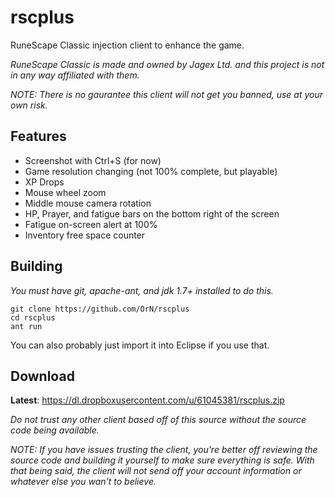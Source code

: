 # rscplus
RuneScape Classic injection client to enhance the game.

*RuneScape Classic is made and owned by Jagex Ltd. and this project is not in any way affiliated with them.*

*NOTE: There is no gaurantee this client will not get you banned, use at your own risk.*

## Features
- Screenshot with Ctrl+S (for now)
- Game resolution changing (not 100% complete, but playable)
- XP Drops
- Mouse wheel zoom
- Middle mouse camera rotation
- HP, Prayer, and fatigue bars on the bottom right of the screen
- Fatigue on-screen alert at 100%
- Inventory free space counter

## Building
*You must have git, apache-ant, and jdk 1.7+ installed to do this.*
```
git clone https://github.com/OrN/rscplus
cd rscplus
ant run
```

You can also probably just import it into Eclipse if you use that.

## Download
**Latest**: https://dl.dropboxusercontent.com/u/61045381/rscplus.zip

*Do not trust any other client based off of this source without the source code being available.*

*NOTE: If you have issues trusting the client, you're better off reviewing the source code and building it yourself to make sure everything is safe. With that being said, the client will not send off your account information or whatever else you wan't to believe.*
